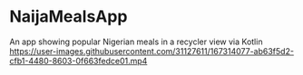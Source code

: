 # NaijaMealsApp
An app showing popular Nigerian meals in a recycler view via Kotlin
https://user-images.githubusercontent.com/31127611/167314077-ab63f5d2-cfb1-4480-8603-0f663fedce01.mp4

